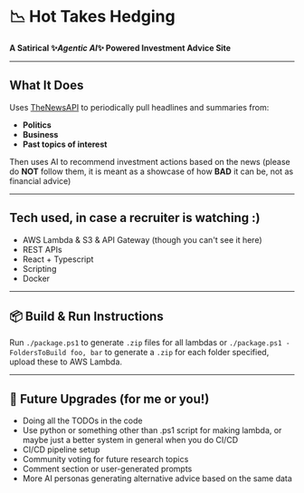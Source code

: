 # 📉 Hot Takes Hedging

**A Satirical ✨*Agentic AI*✨ Powered Investment Advice Site**

---

## What It Does

Uses [TheNewsAPI](https://www.thenewsapi.com/) to periodically pull headlines and summaries from:

* **Politics**
* **Business**
* **Past topics of interest**

Then uses AI to recommend investment actions based on the news (please do **NOT** follow them, it is meant as a showcase of how **BAD** it can be, not as financial advice)

---


## Tech used, in case a recruiter is watching :)

* AWS Lambda & S3 & API Gateway (though you can't see it here)
* REST APIs
* React + Typescript
* Scripting
* Docker

---

## 📦 Build & Run Instructions

Run `./package.ps1` to generate `.zip` files for all lambdas or `./package.ps1 -FoldersToBuild foo, bar` to generate a `.zip` for each folder specified, upload these to AWS Lambda.

---

## 🚧 Future Upgrades (for me or you!)
* Doing all the TODOs in the code 
*  Use python or something other than .ps1 script for making lambda, or maybe just a better system in general when you do CI/CD
*  CI/CD pipeline setup
*  Community voting for future research topics
*  Comment section or user-generated prompts
*  More AI personas generating alternative advice based on the same data
